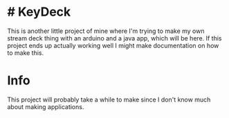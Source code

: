 # # KeyDeck
This is another little project of mine where I'm trying to make my own stream deck thing with an arduino and a java app, which will be here.
If this project ends up actually working well I might make documentation on how to make this.

# Info
This project will probably take a while to make since I don't know much about making applications.
